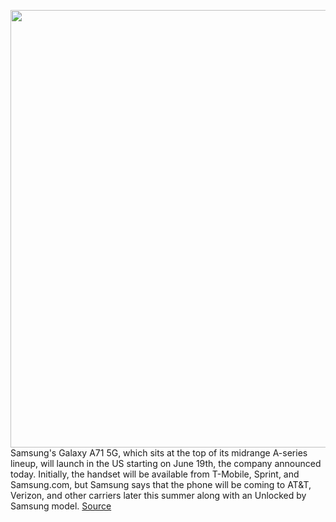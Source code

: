 <img src='https://cdn.vox-cdn.com/thumbor/sSMGIwN-wxI50NtDztxWoCLakt8=/0x0:7299x4866/1200x800/filters:focal(3067x1850:4233x3016)/cdn.vox-cdn.com/uploads/chorus_image/image/66935169/GalaxyA71_5G_6.0.jpg' width='700px' /><br/>
Samsung's Galaxy A71 5G, which sits at the top of its midrange A-series lineup, will launch in the US starting on June 19th, the company announced today. Initially, the handset will be available from T-Mobile, Sprint, and Samsung.com, but Samsung says that the phone will be coming to AT&T, Verizon, and other carriers later this summer along with an Unlocked by Samsung model.
<a href='https://www.theverge.com/2020/6/15/21291295/samsung-galaxy-a71-5g-usa-release-date-news-price-details'> Source <a/>